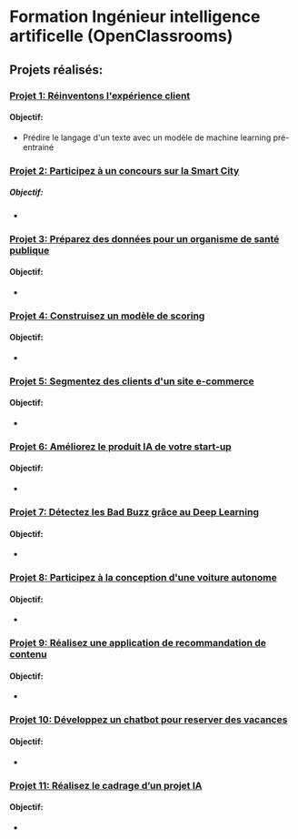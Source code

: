 # Formation Ingénieur intelligence artificelle (OpenClassrooms)

## Projets réalisés:
### [Projet 1: Réinventons l'expérience client](https://github.com/20-100-oc/OC_P01)
#### Objectif: 
- Prédire le langage d'un texte avec un modèle de machine learning pré-entrainé

### [Projet 2: Participez à un concours sur la Smart City](https://github.com/20-100-oc/OC_P02)
##### Objectif: 
- 

### [Projet 3: Préparez des données pour un organisme de santé publique](https://github.com/20-100-oc/OC_P03)
#### Objectif: 
- 

### [Projet 4: Construisez un modèle de scoring](https://github.com/20-100-oc/OC_P04)
#### Objectif: 
- 

### [Projet 5: Segmentez des clients d'un site e-commerce](https://github.com/20-100-oc/OC_P05)
#### Objectif: 
- 

### [Projet 6: Améliorez le produit IA de votre start-up](https://github.com/20-100-oc/OC_PO6)
#### Objectif: 
- 

### [Projet 7: Détectez les Bad Buzz grâce au Deep Learning](https://github.com/20-100-oc/OC_P07)
#### Objectif: 
- 

### [Projet 8: Participez à la conception d'une voiture autonome](https://github.com/20-100-oc/OC_P08)
#### Objectif: 
- 

### [Projet 9: Réalisez une application de recommandation de contenu](https://github.com/20-100-oc/OC_P09)
#### Objectif: 
- 

### [Projet 10: Développez un chatbot pour reserver des vacances](https://github.com/20-100-oc/OC_P10)
#### Objectif: 
- 

### [Projet 11: Réalisez le cadrage d’un projet IA](https://github.com/20-100-oc/OC_P11)
#### Objectif: 
- 

